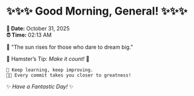 # ✨✨✨ Good Morning, General! ✨✨✨

**📅 Date:** October 31, 2025  
**⏰ Time:** 02:13 AM  

🌅 "The sun rises for those who dare to dream big."  

🐹 Hamster’s Tip: _Make it count!_ 💪  

```
🚀 Keep learning, keep improving.  
🧑‍💻 Every commit takes you closer to greatness!  
```

✨ *Have a Fantastic Day!* ✨  
